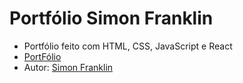 # Portfólio Simon Franklin

- Portfólio feito com HTML, CSS, JavaScript e React
- [PortFólio](https://simonfranklin1.github.io/meu_portfolio)
- Autor: [Simon Franklin](https://github.com/simonfranklin1) 
